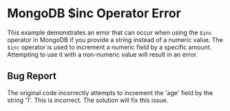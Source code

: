 # MongoDB $inc Operator Error
This example demonstrates an error that can occur when using the `$inc` operator in MongoDB if you provide a string instead of a numeric value.  The `$inc` operator is used to increment a numeric field by a specific amount. Attempting to use it with a non-numeric value will result in an error.

## Bug Report
The original code incorrectly attempts to increment the 'age' field by the string '1'. This is incorrect. The solution will fix this issue.
